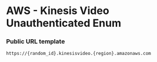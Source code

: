# AWS - Kinesis Video Unauthenticated Enum

### Public URL template

```
https://{random_id}.kinesisvideo.{region}.amazonaws.com
```

